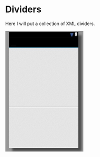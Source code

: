 Dividers
=======

Here I will put a collection of XML dividers. 



![cool_divider.jpg](images/cool_divider.jpg "cool_divider.xml")